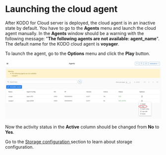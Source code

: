 # Launching the cloud agent

After KODO for Cloud server is deployed, the cloud agent is in an inactive state by default. You have to go to the **Agents** menu and launch the cloud agent manually. In the **Agents** window should be a warning with the following message: "**The following agents are not available: agent\_name**". The default name for the KODO cloud agent is **voyager**.

To launch the agent, go to the **Options** menu and click the **Play** button.

![](../../.gitbook/assets/agent-01.png)

Now the activity status in the **Active** column should be changed from **No** to **Yes**. 

Go to the [Storage configuration ](https://storware.gitbook.io/kodo-for-cloud-office365/deployment/initial-configuration/storage-configuration)section to learn about storage configuration.

